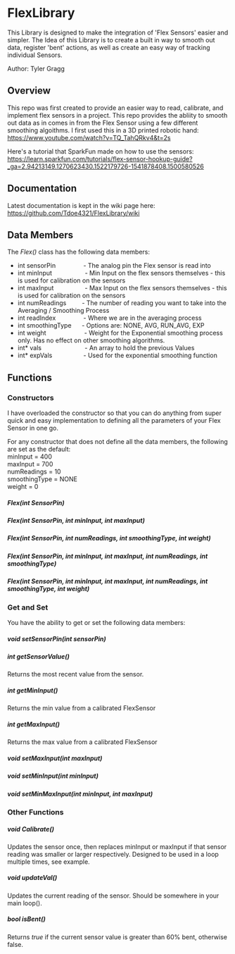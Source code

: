 # FlexLibrary

This Library is designed to make the integration of 'Flex Sensors' easier and simpler. The Idea of this Library is to create a built in way to smooth out data, register 'bent' actions, as well as create an easy way of tracking individual Sensors.

Author: Tyler Gragg

## Overview

This repo was first created to provide an easier way to read, calibrate, and implement flex sensors in a project. This repo provides the abliity to smooth out data as in comes in from the Flex Sensor using a few different smoothing algoithms. I first used this in a 3D printed robotic hand:  
https://www.youtube.com/watch?v=TQ_TahQRkv4&t=2s

Here's a tutorial that SparkFun made on how to use the sensors:  
https://learn.sparkfun.com/tutorials/flex-sensor-hookup-guide?_ga=2.94213149.1270623430.1522179726-1541878408.1500580526

## Documentation 

Latest documentation is kept in the wiki page here:  
https://github.com/Tdoe4321/FlexLibrary/wiki

## Data Members  
The _Flex()_ class has the following data members:

* int sensorPin&nbsp;&nbsp;&nbsp;&nbsp;&nbsp;&nbsp;&nbsp;&nbsp;&nbsp;&nbsp;&nbsp;&nbsp;&nbsp;&nbsp;&nbsp;  	 - The analog pin the Flex sensor is read into 
* int minInput&nbsp;&nbsp;&nbsp;&nbsp;&nbsp;&nbsp;&nbsp;&nbsp;&nbsp;&nbsp;&nbsp;&nbsp;&nbsp;&nbsp;&nbsp;&nbsp;&nbsp;&nbsp;		 - Min Input on the flex sensors themselves - this is used for calibration on the sensors
* int maxInput&nbsp;&nbsp;&nbsp;&nbsp;&nbsp;&nbsp;&nbsp;&nbsp;&nbsp;&nbsp;&nbsp;&nbsp;&nbsp;&nbsp;&nbsp;&nbsp;&nbsp;  	 - Max Input on the flex sensors themselves - this is used for calibration on the sensors
* int numReadings&nbsp;&nbsp;&nbsp;&nbsp;&nbsp;&nbsp;&nbsp;&nbsp; 	 - The number of reading you want to take into the Averaging / Smoothing Process
* int readIndex&nbsp;&nbsp;&nbsp;&nbsp;&nbsp;&nbsp;&nbsp;&nbsp;&nbsp;&nbsp;&nbsp;&nbsp;&nbsp;&nbsp;&nbsp; 	 - Where we are in the averaging process
* int smoothingType&nbsp;&nbsp;&nbsp;&nbsp;&nbsp;  - Options are: NONE, AVG, RUN_AVG, EXP
* int weight&nbsp;&nbsp;&nbsp;&nbsp;&nbsp;&nbsp;&nbsp;&nbsp;&nbsp;&nbsp;&nbsp;&nbsp;&nbsp;&nbsp;&nbsp;&nbsp;&nbsp;&nbsp;&nbsp;&nbsp;&nbsp; 		 - Weight for the Exponential smoothing process only. Has no effect on other smoothing algorithms.
* int* vals&nbsp;&nbsp;&nbsp;&nbsp;&nbsp;&nbsp;&nbsp;&nbsp;&nbsp;&nbsp;&nbsp;&nbsp;&nbsp;&nbsp;&nbsp;&nbsp;&nbsp;&nbsp;&nbsp;&nbsp;&nbsp;&nbsp;&nbsp;&nbsp; 		 - An array to hold the previous Values	
* int* expVals&nbsp;&nbsp;&nbsp;&nbsp;&nbsp;&nbsp;&nbsp;&nbsp;&nbsp;&nbsp;&nbsp;&nbsp;&nbsp;&nbsp;&nbsp;&nbsp;&nbsp; 		 - Used for the exponential smoothing function

## Functions  

### Constructors  
I have overloaded the constructor so that you can do anything from super quick and easy implementation to defining all the parameters of your Flex Sensor in one go.

For any constructor that does not define all the data members, the following are set as the default:  
minInput = 400  
maxInput = 700  
numReadings = 10  
smoothingType = NONE  
weight = 0  

##### Flex(int SensorPin)  

##### Flex(int SensorPin, int minInput, int maxInput)  

##### Flex(int SensorPin, int numReadings, int smoothingType, int weight)  

##### Flex(int SensorPin, int minInput, int maxInput, int numReadings, int smoothingType)  

##### Flex(int SensorPin, int minInput, int maxInput, int numReadings, int smoothingType, int weight)  

### Get and Set  
You have the ability to get or set the following data members:

##### void setSensorPin(int sensorPin)

##### int getSensorValue()  
Returns the most recent value from the sensor.

##### int getMinInput()  
Returns the min value from a calibrated FlexSensor

##### int getMaxInput()  
Returns the max value from a calibrated FlexSensor

##### void setMaxInput(int maxInput)

##### void setMinInput(int minInput)

##### void setMinMaxInput(int minInput, int maxInput)

### Other Functions  
##### void Calibrate()    
Updates the sensor once, then replaces minInput or maxInput if that sensor reading was smaller or larger respectively. Designed to be used in a loop multiple times, see example.

##### void updateVal()<br/>
Updates the current reading of the sensor. Should be somewhere in your main loop().

##### bool isBent()    
Returns *true* if the current sensor value is greater than 60% bent, otherwise false.